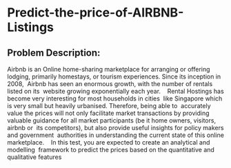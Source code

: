 # Predict-the-price-of-AIRBNB-Listings
## Problem Description:
Airbnb is an Online home-sharing marketplace for arranging or offering  lodging, primarily homestays, or tourism experiences. Since its inception in 2008,  Airbnb has seen an enormous growth, with the number of rentals listed on its  website growing exponentially each year.    
Rental Hostings has become very interesting for most households in cities  like Singapore which is very small but heavily urbanised. Therefore, being able to  accurately value the prices will not only facilitate market transactions by providing  valuable guidance for all market participants (be it home owners, visitors, airbnb or  its competitors), but also provide useful insights for policy makers and government  authorities in understanding the current state of this online marketplace.    
In this test, you are expected to create an analytical and modelling  framework to predict the prices based on the quantitative and qualitative features
